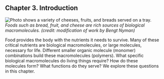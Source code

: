 ##  Chapter 3. Introduction 

![Photo shows a variety of cheeses, fruits, and breads served on a tray.][1] _Foods such as bread, fruit, and cheese are rich sources of biological macromolecules. (credit: modification of work by Bengt Nyman)_

Food provides the body with the nutrients it needs to survive. Many of these critical nutrients are biological macromolecules, or large molecules, necessary for life. Different smaller organic molecule (monomer) combinations build these macromolecules (polymers). What specific biological macromolecules do living things require? How do these molecules form? What functions do they serve? We explore these questions in this chapter.

   [1]: https://cnx.org/resources/00fa77069e018c888377b40a686c0221cd9e2a8d/Figure_03_00_01.jpg

